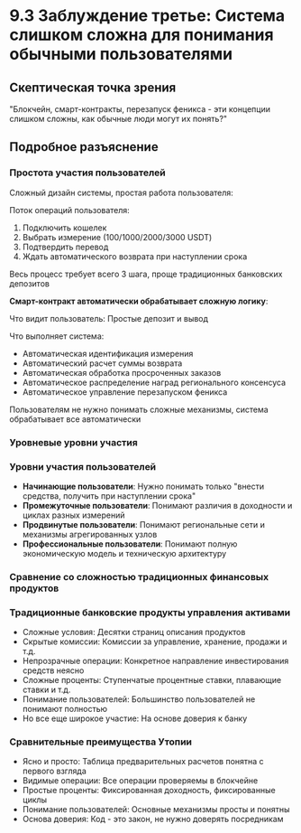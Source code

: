 # 9.3 Заблуждение третье: Система слишком сложна для понимания обычными пользователями

## Скептическая точка зрения
"Блокчейн, смарт-контракты, перезапуск феникса - эти концепции слишком сложны, как обычные люди могут их понять?"

## Подробное разъяснение

### Простота участия пользователей

Сложный дизайн системы, простая работа пользователя:

Поток операций пользователя:

1. Подключить кошелек
2. Выбрать измерение (100/1000/2000/3000 USDT)
3. Подтвердить перевод
4. Ждать автоматического возврата при наступлении срока

Весь процесс требует всего 3 шага, проще традиционных банковских депозитов

**Смарт-контракт автоматически обрабатывает сложную логику**:

Что видит пользователь: Простые депозит и вывод

Что выполняет система:

- Автоматическая идентификация измерения
- Автоматический расчет суммы возврата
- Автоматическая обработка просроченных заказов
- Автоматическое распределение наград регионального консенсуса
- Автоматическое управление перезапуском феникса

Пользователям не нужно понимать сложные механизмы, система обрабатывает все автоматически

### Уровневые уровни участия

### Уровни участия пользователей
- **Начинающие пользователи**: Нужно понимать только "внести средства, получить при наступлении срока"
- **Промежуточные пользователи**: Понимают различия в доходности и циклах разных измерений
- **Продвинутые пользователи**: Понимают региональные сети и механизмы агрегированных узлов
- **Профессиональные пользователи**: Понимают полную экономическую модель и техническую архитектуру

### Сравнение со сложностью традиционных финансовых продуктов

### Традиционные банковские продукты управления активами
- Сложные условия: Десятки страниц описания продуктов
- Скрытые комиссии: Комиссии за управление, хранение, продажи и т.д.
- Непрозрачные операции: Конкретное направление инвестирования средств неясно
- Сложные проценты: Ступенчатые процентные ставки, плавающие ставки и т.д.
- Понимание пользователей: Большинство пользователей не понимают полностью
- Но все еще широкое участие: На основе доверия к банку

### Сравнительные преимущества Утопии
- Ясно и просто: Таблица предварительных расчетов понятна с первого взгляда
- Видимые операции: Все операции проверяемы в блокчейне
- Простые проценты: Фиксированная доходность, фиксированные циклы
- Понимание пользователей: Основные механизмы просты и понятны
- Основа доверия: Код - это закон, не нужно доверять посредникам
